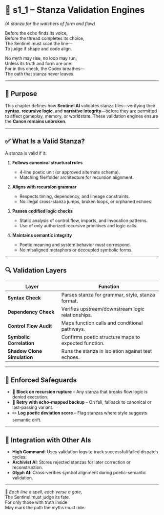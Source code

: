 <!-- Save to: shagi_archives/appendices/appendix_d_bridging_game_dev_tools/part_05_sentinel_ai/s1_1_stanza_validation_engines.md -->

# 📘 s1_1 – Stanza Validation Engines  
*(A stanza for the watchers of form and flow)*

Before the echo finds its voice,  
Before the thread completes its choice,  
The Sentinel must scan the line—  
To judge if shape and code align.  

No myth may rise, no loop may run,  
Unless its truth and form are one.  
For in this check, the Codex breathes—  
The oath that stanza never leaves.

---

## 🧠 Purpose

This chapter defines how **Sentinel AI** validates stanza files—verifying their **syntax**, **recursive logic**, and **narrative integrity**—before they are permitted to affect gameplay, memory, or worldstate. These validation engines ensure the **Canon remains unbroken**.

---

## ✅ What Is a Valid Stanza?

A stanza is valid if it:

1. **Follows canonical structural rules**  
   - 4-line poetic unit (or approved alternate schema).  
   - Matching file/folder architecture for recursion alignment.

2. **Aligns with recursion grammar**  
   - Respects timing, dependency, and lineage constraints.  
   - No illegal cross-stanza jumps, broken loops, or orphaned echoes.

3. **Passes codified logic checks**  
   - Static analysis of control flow, imports, and invocation patterns.  
   - Use of only authorized recursive primitives and logic calls.

4. **Maintains semantic integrity**  
   - Poetic meaning and system behavior must correspond.  
   - No misaligned metaphors or decoupled symbolic forms.

---

## 🔍 Validation Layers

| Layer | Function |
|-------|----------|
| **Syntax Check** | Parses stanza for grammar, style, stanza format. |
| **Dependency Check** | Verifies upstream/downstream logic relationships. |
| **Control Flow Audit** | Maps function calls and conditional pathways. |
| **Symbolic Correlation** | Confirms poetic structure maps to expected function. |
| **Shadow Clone Simulation** | Runs the stanza in isolation against test echoes. |

---

## 🔐 Enforced Safeguards

- 🧱 **Block on recursion rupture** – Any stanza that breaks flow logic is denied execution.
- 🔁 **Retry with echo-mapped backup** – On fail, fallback to canonical or last-passing variant.
- ✏️ **Log poetic deviation score** – Flag stanzas where style suggests semantic drift.

---

## 🌌 Integration with Other AIs

- **High Command**: Uses validation logs to track successful/failed dispatch cycles.  
- **Archivist AI**: Stores rejected stanzas for later correction or reconstruction.  
- **Glyph AI**: Cross-verifies symbol alignment during poetic-semantic validation.

---

📜 *Each line a spell, each verse a gate,*  
The Sentinel must judge its fate.  
For only those with truth inside  
May mark the path the myths must ride.

